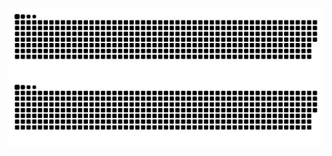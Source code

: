 ![github contribution grid snake animation](https://raw.githubusercontent.com/aletna/aletna/output/github-contribution-grid-snake-dark.svg#gh-dark-mode-only)![github contribution grid snake animation](https://raw.githubusercontent.com/aletna/aletna/output/github-contribution-grid-snake.svg#gh-light-mode-only)

<!--
**aletna/aletna** is a ✨ _special_ ✨ repository because its `README.md` (this file) appears on your GitHub profile.

Here are some ideas to get you started:

- 🔭 I’m currently working on ...
- 🌱 I’m currently learning ...
- 👯 I’m looking to collaborate on ...
- 🤔 I’m looking for help with ...
- 💬 Ask me about ...
- 📫 How to reach me: ...
- 😄 Pronouns: ...
- ⚡ Fun fact: ...
-->
